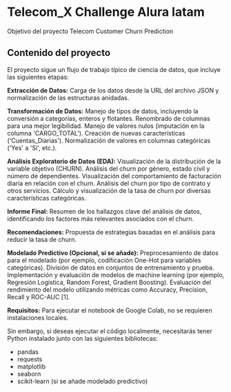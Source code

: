 # Telecom_X Challenge Alura latam

Objetivo del proyecto 
Telecom Customer Churn Prediction

## Contenido del proyecto
El proyecto sigue un flujo de trabajo típico de ciencia de datos, que incluye las siguientes etapas:

**Extracción de Datos:** Carga de los datos desde la URL del archivo JSON y normalización de las estructuras anidadas.

**Transformación de Datos:** Manejo de tipos de datos, incluyendo la conversión a categorías, enteros y flotantes.
Renombrado de columnas para una mejor legibilidad. Manejo de valores nulos (imputación en la columna 'CARGO_TOTAL').
Creación de nuevas características ('Cuentas_Diarias'). Normalización de valores en columnas categóricas ('Yes' a 'Si', etc.).

**Análisis Exploratorio de Datos (EDA):** Visualización de la distribución de la variable objetivo (CHURN). Análisis del churn por género, estado civil y número de dependientes. Visualización del comportamiento de facturación diaria en relación con el churn. Análisis del churn por tipo de contrato y otros servicios. Cálculo y visualización de la tasa de churn por diversas características categóricas.

**Informe Final:** Resumen de los hallazgos clave del análisis de datos, identificando los factores más relevantes asociados con el churn.

**Recomendaciones:** Propuesta de estrategias basadas en el análisis para reducir la tasa de churn.

**Modelado Predictivo (Opcional, si se añade):** Preprocesamiento de datos para el modelado (por ejemplo, codificación One-Hot para variables categóricas). División de datos en conjuntos de entrenamiento y prueba. Implementación y evaluación de modelos de machine learning (por ejemplo, Regresión Logística, Random Forest, Gradient Boosting). Evaluación del rendimiento del modelo utilizando métricas como Accuracy, Precision, Recall y ROC-AUC [1].


**Requisitos:**
Para ejecutar el notebook de Google Colab, no se requieren instalaciones locales.


Sin embargo, si deseas ejecutar el código localmente, necesitarás tener Python instalado junto con las siguientes bibliotecas:

* pandas
* requests
* matplotlib
* seaborn
* scikit-learn (si se añade modelado predictivo)
